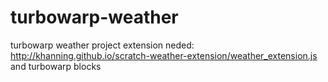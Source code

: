 # turbowarp-weather
turbowarp weather project
extension neded: http://khanning.github.io/scratch-weather-extension/weather_extension.js and turbowarp blocks
